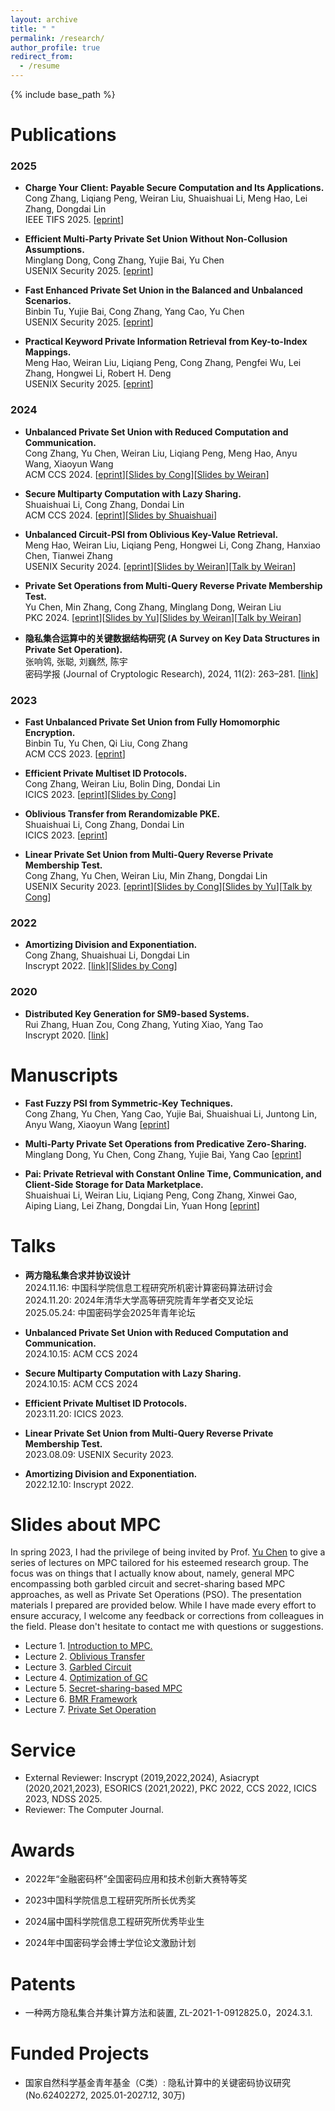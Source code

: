 ```yaml
---
layout: archive
title: " "
permalink: /research/
author_profile: true
redirect_from:
  - /resume
---
```


{% include base_path %}

Publications
======

### 2025

- **Charge Your Client: Payable Secure Computation and Its Applications.** <br>
Cong Zhang, Liqiang Peng, Weiran Liu, Shuaishuai Li, Meng Hao, Lei Zhang, Dongdai Lin <br>
IEEE TIFS 2025. [[eprint](https://eprint.iacr.org/2025/630)]

- **Efficient Multi-Party Private Set Union Without Non-Collusion Assumptions.** <br>
Minglang Dong, Cong Zhang, Yujie Bai, Yu Chen <br>
USENIX Security 2025. [[eprint](https://eprint.iacr.org/2024/1146)]

- **Fast Enhanced Private Set Union in the Balanced and Unbalanced Scenarios.** <br>
Binbin Tu, Yujie Bai, Cong Zhang, Yang Cao, Yu Chen <br>
USENIX Security 2025. [[eprint](https://eprint.iacr.org/2025/827)]

- **Practical Keyword Private Information Retrieval from Key-to-Index Mappings.** <br>
Meng Hao, Weiran Liu, Liqiang Peng, Cong Zhang, Pengfei Wu, Lei Zhang, Hongwei Li, Robert H. Deng <br>
USENIX Security 2025. [[eprint](https://eprint.iacr.org/2025/210)] <!-- [[Slides by Weiran](../files/2025-Simple-KWPIR-V0.1-Waterloo.pptx)]
 -->

### 2024

- **Unbalanced Private Set Union with Reduced Computation and Communication.** <br>
Cong Zhang, Yu Chen, Weiran Liu, Liqiang Peng, Meng Hao, Anyu Wang, Xiaoyun Wang <br>
ACM CCS 2024. [[eprint](https://eprint.iacr.org/2024/1340)][[Slides by Cong](../files/New_uPSU_Slides-4.pdf)][[Slides by Weiran](../files/CCS2024-UPSU-lwr.pptx)]

- **Secure Multiparty Computation with Lazy Sharing.** <br>
Shuaishuai Li, Cong Zhang, Dondai Lin <br>
ACM CCS 2024. [[eprint](https://eprint.iacr.org/2024/1347)][[Slides by Shuaishuai](../files/LazySharingPPT.pdf)]

- **Unbalanced Circuit-PSI from Oblivious Key-Value Retrieval.** <br>
Meng Hao, Weiran Liu, Liqiang Peng, Hongwei Li, Cong Zhang, Hanxiao Chen, Tianwei Zhang <br>
USENIX Security 2024. [[eprint](https://eprint.iacr.org/2023/1636)][[Slides by Weiran](../files/USENIX2024-UCPSI-lwr.pptx)][[Talk by Weiran](https://www.youtube.com/watch?v=vVrFqBAWUmo)]

- **Private Set Operations from Multi-Query Reverse Private Membership Test.** <br>
Yu Chen, Min Zhang, Cong Zhang, Minglang Dong, Weiran Liu <br>
PKC 2024. [[eprint](https://eprint.iacr.org/2022/652)][[Slides by Yu](../files/陈老师PSO-slide.pdf)][[Slides by Weiran](../files/PKC2024-PSO-lwr.pptx)][[Talk by Weiran](https://www.youtube.com/watch?v=r1V5ZmHD0Bg&list=PLeeS-3Ml-rpqsRX6SfR8vACPa4HOGKWtn&index=14)]

- **隐私集合运算中的关键数据结构研究 (A Survey on Key Data Structures in Private Set Operation).** <br>
张响鸰, 张聪, 刘巍然, 陈宇 <br>
密码学报 (Journal of Cryptologic Research), 2024, 11(2): 263–281. [[link](http://www.jcr.cacrnet.org.cn/CN/10.13868/j.cnki.jcr.000679)]


### 2023

- **Fast Unbalanced Private Set Union from Fully Homomorphic Encryption.** <br>
Binbin Tu, Yu Chen, Qi Liu, Cong Zhang <br>
ACM CCS 2023. [[eprint](https://eprint.iacr.org/2022/653)]

- **Efficient Private Multiset ID Protocols.** <br>
Cong Zhang, Weiran Liu, Bolin Ding, Dondai Lin <br>
ICICS 2023. [[eprint](https://eprint.iacr.org/2023/986)][[Slides by Cong](../files/PMID_slides.pdf)]

- **Oblivious Transfer from Rerandomizable PKE.** <br>
Shuaishuai Li, Cong Zhang, Dondai Lin <br>
ICICS 2023. [[eprint](https://eprint.iacr.org/2023/1002)]

- **Linear Private Set Union from Multi-Query Reverse Private Membership Test.** <br>
Cong Zhang, Yu Chen, Weiran Liu, Min Zhang, Dongdai Lin <br>
USENIX Security 2023. [[eprint](https://eprint.iacr.org/2022/358)][[Slides by Cong](../files/Linear_PSU_Slides-8.pdf)][[Slides by Yu](../files/陈老师-PSU-slide.pdf)][[Talk by Cong](https://www.youtube.com/watch?v=n0GeAJdi3Ns&list=PLbRoZ5Rrl5lfEcgaWqx_-gbASz9ojP0X2&index=20)]


### 2022

- **Amortizing Division and Exponentiation.** <br>
Cong Zhang, Shuaishuai Li, Dongdai Lin <br>
Inscrypt 2022. [[link](https://link.springer.com/chapter/10.1007/978-3-031-26553-2_10)][[Slides by Cong](../files/Amortizing_Division_and_Exponentiation_Slides-2.pdf)]

### 2020

- **Distributed Key Generation for SM9-based Systems.** <br>
Rui Zhang, Huan Zou, Cong Zhang, Yuting Xiao, Yang Tao <br>
Inscrypt 2020. [[link](https://link.springer.com/chapter/10.1007/978-3-030-71852-7_8)]



Manuscripts
======

- **Fast Fuzzy PSI from Symmetric-Key Techniques.** <br>
Cong Zhang, Yu Chen, Yang Cao, Yujie Bai, Shuaishuai Li, Juntong Lin, Anyu Wang, Xiaoyun Wang [[eprint](https://eprint.iacr.org/2025/885)]

- **Multi-Party Private Set Operations from Predicative Zero-Sharing.** <br>
Minglang Dong, Yu Chen, Cong Zhang, Yujie Bai, Yang Cao [[eprint](https://eprint.iacr.org/2025/640)]

- **Pai: Private Retrieval with Constant Online Time, Communication, and Client-Side Storage for Data Marketplace.** <br>
Shuaishuai Li, Weiran Liu, Liqiang Peng, Cong Zhang, Xinwei Gao, Aiping Liang, Lei Zhang, Dongdai Lin, Yuan Hong [[eprint](https://eprint.iacr.org/2023/1619)]
  
Talks
======

* **两方隐私集合求并协议设计** <br>
2024.11.16: 中国科学院信息工程研究所机密计算密码算法研讨会 <br>
2024.11.20: 2024年清华大学高等研究院青年学者交叉论坛 <br>
2025.05.24: 中国密码学会2025年青年论坛

- **Unbalanced Private Set Union with Reduced Computation and Communication.** <br>
2024.10.15: ACM CCS 2024 

- **Secure Multiparty Computation with Lazy Sharing.** <br>
2024.10.15: ACM CCS 2024 

- **Efficient Private Multiset ID Protocols.** <br>
2023.11.20: ICICS 2023. 

- **Linear Private Set Union from Multi-Query Reverse Private Membership Test.** <br>
2023.08.09: USENIX Security 2023.

- **Amortizing Division and Exponentiation.** <br>
2022.12.10: Inscrypt 2022.

Slides about MPC
======

In spring 2023, I had the privilege of being invited by Prof. [Yu Chen](https://yuchen1024.github.io) to give a series of lectures on MPC tailored for his esteemed research group. The focus was on things that I actually know about, namely, general MPC encompassing both garbled circuit and secret-sharing based MPC approaches, as well as Private Set Operations (PSO). The presentation materials I prepared are provided below. While I have made every effort to ensure accuracy, I welcome any feedback or corrections from colleagues in the field. Please don't hesitate to contact me with questions or suggestions.

- Lecture 1. [Introduction to MPC.](../files/slide1.pdf)
- Lecture 2. [Oblivious Transfer](../files/slide2.pdf)
- Lecture 3. [Garbled Circuit](../files/slide3.pdf)
- Lecture 4. [Optimization of GC](../files/slide4.pdf)
- Lecture 5. [Secret-sharing-based MPC](../files/slide5.pdf)
- Lecture 6. [BMR Framework](../files/slide6.pdf)
- Lecture 7. [Private Set Operation](../files/slide7.pdf)

Service
======

- External Reviewer:  Inscrypt (2019,2022,2024), Asiacrypt (2020,2021,2023), ESORICS (2021,2022), PKC 2022, CCS 2022, ICICS 2023, NDSS 2025.
- Reviewer: The Computer Journal.
  
  
  
Awards
======

- 2022年“金融密码杯”全国密码应用和技术创新大赛特等奖
  
- 2023中国科学院信息工程研究所所长优秀奖

- 2024届中国科学院信息工程研究所优秀毕业生

- 2024年中国密码学会博士学位论文激励计划
  
Patents
======

- 一种两方隐私集合并集计算方法和装置, ZL-2021-1-0912825.0，2024.3.1.
  
Funded Projects
======

- 国家自然科学基金青年基金（C类）: 隐私计算中的关键密码协议研究 (No.62402272, 2025.01-2027.12, 30万)
